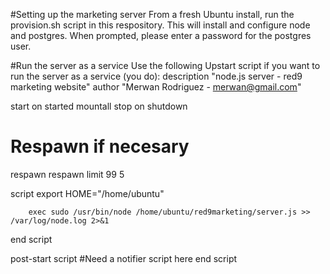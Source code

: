 #Setting up the marketing server 
From a fresh Ubuntu install, run the provision.sh script in this respository.  This will
install and configure node and postgres.  When prompted, please enter a password for the
postgres user.

#Run the server as a service
Use the following Upstart script if you want to run the server as a service (you do):
description "node.js server - red9 marketing website"
author "Merwan Rodriguez - merwan@gmail.com"

start on started mountall
stop on shutdown

# Respawn if necesary
respawn
respawn limit 99 5

script
        export HOME="/home/ubuntu"

        exec sudo /usr/bin/node /home/ubuntu/red9marketing/server.js >> /var/log/node.log 2>&1
end script

post-start script
        #Need a notifier script here
end script



